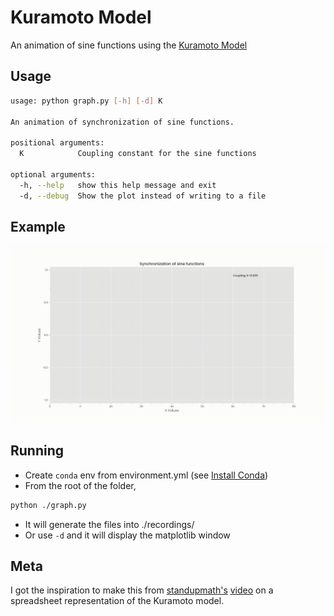 # Kuramoto Model

An animation of sine functions using the [Kuramoto Model](https://en.wikipedia.org/wiki/Kuramoto_model)

## Usage

```bash
usage: python graph.py [-h] [-d] K

An animation of synchronization of sine functions.

positional arguments:
  K            Coupling constant for the sine functions

optional arguments:
  -h, --help   show this help message and exit
  -d, --debug  Show the plot instead of writing to a file
```

## Example

![Example GIF](./recordings/preview.gif)

## Running

-   Create `conda` env from environment.yml (see [Install Conda](https://conda.io/projects/conda/en/latest/user-guide/install/index.html))
-   From the root of the folder,

```bash
python ./graph.py
```

-   It will generate the files into ./recordings/
-   Or use `-d` and it will display the matplotlib window

## Meta

I got the inspiration to make this from [standupmath's](https://www.youtube.com/user/standupmaths) [video](https://www.youtube.com/watch?v=J4PO7NbdKXg)
on a spreadsheet representation of the Kuramoto model.
